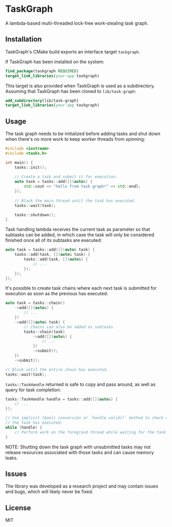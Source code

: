 # TaskGraph

A lambda-based multi-threaded lock-free work-stealing task graph.

## Installation

TaskGraph's CMake build exports an interface target `taskgraph`.

If TaskGraph has been installed on the system:

```cmake
find_package(taskgraph REQUIRED)
target_link_libraries(your-app taskgraph)
```

This target is also provided when TaskGraph is used as a subdirectory.
Assuming that TaskGraph has been cloned to `lib/task-graph`:

```cmake
add_subdirectory(lib/task-graph)
target_link_libraries(your-app taskgraph)
```

## Usage

The task graph needs to be initialized before adding tasks and shut down
when there's no more work to keep worker threads from spinning:

```cpp
#include <iostream>
#include <tasks.h>

int main() {
    tasks::init();
    
    // Create a task and submit it for execution.
    auto task = tasks::add([](auto&) {
        std::cout << "hello from task graph!" << std::endl;
    });
    
    // Block the main thread until the task has executed.
    tasks::wait(task);

    tasks::shutdown();
}
```

Task handling lambda receives the current task as parameter so that subtasks
can be added, in which case the task will only be considered finished once all
of its subtasks are executed:

```cpp
auto task = tasks::add([](auto& task) {
    tasks::add(task, [](auto& task) {
        tasks::add(task, [](auto&) {
            // ...
        });
    });      
});
```

It's possible to create task chains where each next task is submitted for execution
as soon as the previous has executed:

```cpp
auto task = tasks::chain()
    ->add([](auto&) {
        // ...
    })
    ->add([](auto& task) {
        // Chains can also be added as subtasks.
        tasks::chain(task)
            ->add([](auto&) {
                // ...
            })
            ->submit();
    })
    ->submit();

// Block until the entire chain has executed.
tasks::wait(task);
```

`tasks::TaskHandle` returned is safe to copy and pass around, as well as query
for task completion:

```cpp
tasks::TaskHandle handle = tasks::add([](auto&) {
    // ...
});

// Use implicit (bool) conversion or `handle.valid()` method to check whether
// the task has executed.
while (handle) {
    // Perform work on the foregroud thread while waiting for the task to finish. 
}
```

NOTE: Shutting down the task graph with unsubmitted tasks may not release resources
associated with those tasks and can cause memory leaks.

## Issues

The library was developed as a research project and may contain issues and bugs,
which will likely never be fixed.

## License

MIT